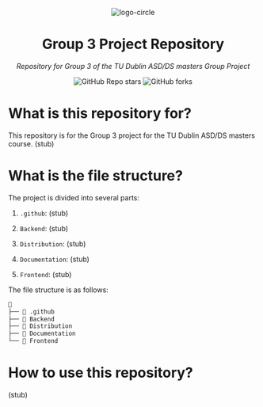 <div align="center">

![logo-circle](https://github.com/user-attachments/assets/c147b766-d1bd-4cf7-b4e9-fa49705c89b1)


# Group 3 Project Repository

_Repository for Group 3 of the TU Dublin ASD/DS masters Group Project_

</div>

<div align="center">

![GitHub Repo stars](https://img.shields.io/github/stars/2024-CMPU9010-GROUP-3/PROJECT?style=for-the-badge)
![GitHub forks](https://img.shields.io/github/forks/2024-CMPU9010-GROUP-3/PROJECT?style=for-the-badge)

</div>

# What is this repository for?

This repository is for the Group 3 project for the TU Dublin ASD/DS masters course. (stub)

# What is the file structure?

The project is divided into several parts:

1. `.github`: (stub)

2. `Backend`: (stub)

3. `Distribution`: (stub)

4. `Documentation`: (stub)

5. `Frontend`: (stub)

The file structure is as follows:

```sh
📁
├── 📁 .github
├── 📁 Backend
├── 📁 Distribution
├── 📁 Documentation
└── 📁 Frontend
```

# How to use this repository?

(stub)
